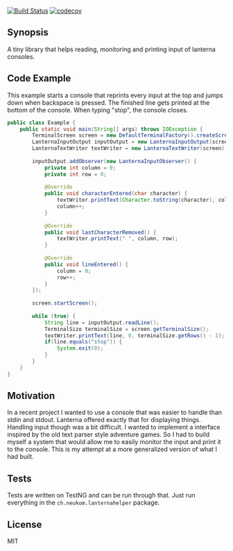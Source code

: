 [![Build Status](https://travis-ci.org/PadPalon/lanterna-helper.svg?branch=master)](https://travis-ci.org/PadPalon/lanterna-helper)
[![codecov](https://codecov.io/gh/PadPalon/lanterna-helper/branch/master/graph/badge.svg)](https://codecov.io/gh/PadPalon/lanterna-helper)

## Synopsis

A tiny library that helps reading, monitoring and printing input of lanterna consoles.

## Code Example

This example starts a console that reprints every input at the top and jumps down when backspace is pressed.
The finished line gets printed at the bottom of the console.
When typing "stop", the console closes.
```java
public class Example {
    public static void main(String[] args) throws IOException {
        TerminalScreen screen = new DefaultTerminalFactory().createScreen();
        LanternaInputOutput inputOutput = new LanternaInputOutput(screen.getTerminal());
        LanternaTextWriter textWriter = new LanternaTextWriter(screen);
 
        inputOutput.addObserver(new LanternaInputObserver() {
            private int column = 0;
            private int row = 0;
 
            @Override
            public void characterEntered(char character) {
                textWriter.printText(Character.toString(character), column, row);
                column++;
            }
 
            @Override
            public void lastCharacterRemoved() {
                textWriter.printText(" ", column, row);
            }
 
            @Override
            public void lineEntered() {
                column = 0;
                row++;
            }
        });
 
        screen.startScreen();
 
        while (true) {
            String line = inputOutput.readLine();
            TerminalSize terminalSize = screen.getTerminalSize();
            textWriter.printText(line, 0, terminalSize.getRows() - 1);
            if(line.equals("stop")) {
                System.exit(0);
            }
        }
    }
}
```

## Motivation

In a recent project I wanted to use a console that was easier to handle than stdin and stdout. Lanterna offered exactly
that for displaying things. Handling input though was a bit difficult. I wanted to implement a interface inspired by
the old text parser style adventure games. So I had to build myself a system that would allow me to easily monitor
the input and print it to the console. This is my attempt at a more generalized version of what I had built.

## Tests

Tests are written on TestNG and can be run through that. Just run everything in the `ch.neukom.lanternahelper` package.

## License

MIT